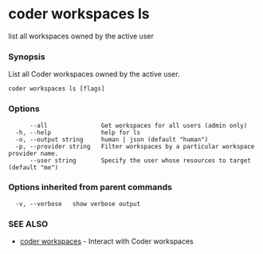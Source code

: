 # coder workspaces ls

list all workspaces owned by the active user

### Synopsis

List all Coder workspaces owned by the active user.

```text
coder workspaces ls [flags]
```

### Options

```text
      --all               Get workspaces for all users (admin only)
  -h, --help              help for ls
  -o, --output string     human | json (default "human")
  -p, --provider string   Filter workspaces by a particular workspace provider name.
      --user string       Specify the user whose resources to target (default "me")
```

### Options inherited from parent commands

```text
  -v, --verbose   show verbose output
```

### SEE ALSO

- [coder workspaces](coder_workspaces.md) - Interact with Coder workspaces
